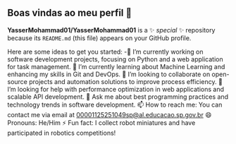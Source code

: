 ## Boas vindas ao meu perfil 👋

**YasserMohammad01/YasserMohammad01** is a ✨ _special_ ✨ repository because its `README.md` (this file) appears on your GitHub profile.

Here are some ideas to get you started:
-🔭 I’m currently working on software development projects, focusing on Python and a web application for task management.
🌱 I’m currently learning about Machine Learning and enhancing my skills in Git and DevOps.
👯 I’m looking to collaborate on open-source projects and automation solutions to improve process efficiency.
🤔 I’m looking for help with performance optimization in web applications and scalable API development.
💬 Ask me about best programming practices and technology trends in software development.
📫 How to reach me: You can contact me via email at 00001125251049sp@al.educacao.sp.gov.br
😄 Pronouns: He/Him
⚡ Fun fact: I collect robot miniatures and have participated in robotics competitions!
